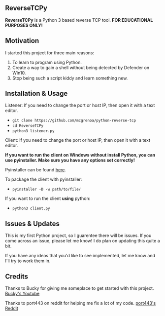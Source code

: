 ## ReverseTCPy
**ReverseTCPy** is a Python 3 based reverse TCP tool. **FOR EDUCATIONAL PURPOSES ONLY!**

## Motivation
I started this project for three main reasons:
1. To learn to program using Python.
2. Create a way to gain a shell without being detected by Defender on Win10.
3. Stop being such a script kiddy and learn something new.

## Installation & Usage
Listener:
If you need to change the port or host IP, then open it with a text editor.

* `git clone https://github.com/mcgrenoa/python-reverse-tcp`
* `cd ReverseTCPy`
* `python3 listener.py`

Client:
If you need to change the port or host IP, then open it with a text editor. 

**If you want to run the client on Windows without install Python, you can use pyinstaller. Make sure you have any options set correctly!**

Pyinstaller can be found [here](https://www.pyinstaller.org/).

To package the client with pyinstaller:

* `pyinstaller -D -w path/to/file/`

If you want to run the client **using** python:

* `python3 client.py`

## Issues & Updates
This is my first Python project, so I guarentee there will be issues. If you come across an issue, please let me know!
I do plan on updating this quite a bit.

If you have any ideas that you'd like to see implemented, let me know and I'll try to work them in.

## Credits
Thanks to Bucky for giving me someplace to get started with this project. [Bucky's Youtube](https://www.youtube.com/user/thenewboston)

Thanks to port443 on reddit for helping me fix a lot of my code. [port443's Reddit](https://www.reddit.com/user/port443)

